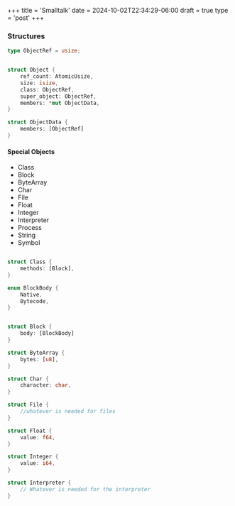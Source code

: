 +++
title = 'Smalltalk'
date = 2024-10-02T22:34:29-06:00
draft = true
type = 'post'
+++



### Structures

```rust
type ObjectRef = usize;


struct Object {
    ref_count: AtomicUsize,
    size: isize,
    class: ObjectRef,
    super_object: ObjectRef,
    members: *mut ObjectData,
}

struct ObjectData {
    members: [ObjectRef]
}

```

#### Special Objects
* Class
* Block
* ByteArray
* Char
* File
* Float
* Integer
* Interpreter
* Process
* String
* Symbol

```rust

struct Class {
    methods: [Block],
}

enum BlockBody {
    Native,
    Bytecode,
}


struct Block {
    body: [BlockBody]
}

struct ByteArray {
    bytes: [u8],
}

struct Char {
    character: char,
}

struct File {
    //whatever is needed for files
}

struct Float {
    value: f64,
}

struct Integer {
    value: i64,
}

struct Interpreter {
    // Whatever is needed for the interpreter
}
```
